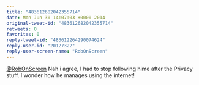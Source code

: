 ```yaml
---
title: "483612682042355714"
date: Mon Jun 30 14:07:03 +0000 2014
original-tweet-id: "483612682042355714"
retweets: 0
favorites: 0
reply-tweet-id: "483612264290074624"
reply-user-id: "20127322"
reply-user-screen-name: "RobOnScreen"
---
```

<a href="https://twitter.com/RobOnScreen">@RobOnScreen</a> Nah i agree, I had to stop following hime after the Privacy stuff. I wonder how he manages using the internet!
